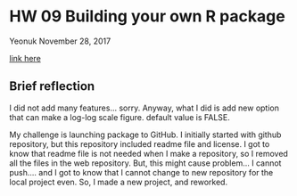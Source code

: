 HW 09 Building your own R package
================
Yeonuk
November 28, 2017

[link here](https://github.com/yeonukkim/powers)

Brief reflection
----------------

I did not add many features... sorry. 
Anyway, what I did is add new option that can make a log-log scale figure.
default value is FALSE.

My challenge is launching package to GitHub.
I initially started with github repository, but this repository included readme file and license.
I got to know that readme file is not needed when I make a repository, so I removed all the files in the web repository.
But, this might cause problem... I cannot push.... and I got to know that I cannot change to new repository for the local project even.
So, I made a new project, and reworked. 
